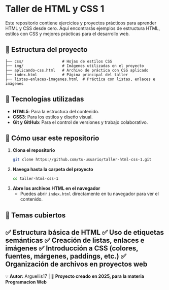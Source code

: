 # Taller de HTML y CSS 1

Este repositorio contiene ejercicios y proyectos prácticos para aprender HTML y CSS desde cero. Aquí encontrarás ejemplos de estructura HTML, estilos con CSS y mejores prácticas para el desarrollo web.

## 📂 Estructura del proyecto

```
├── css/                 # Hojas de estilos CSS
├── img/                 # Imágenes utilizadas en el proyecto
├── aplicando-css.html   # Archivo de práctica con CSS aplicado
├── index.html           # Página principal del taller
├── listas-enlaces-imagenes.html  # Práctica con listas, enlaces e imágenes
```

## 🚀 Tecnologías utilizadas
- **HTML5**: Para la estructura del contenido.
- **CSS3**: Para los estilos y diseño visual.
- **Git y GitHub**: Para el control de versiones y trabajo colaborativo.

## 📌 Cómo usar este repositorio
1. **Clona el repositorio**
   ```sh
   git clone https://github.com/tu-usuario/taller-html-css-1.git
   ```
2. **Navega hasta la carpeta del proyecto**
   ```sh
   cd taller-html-css-1
   ```
3. **Abre los archivos HTML en el navegador**
   - Puedes abrir `index.html` directamente en tu navegador para ver el contenido.

## 📖 Temas cubiertos
✅ Estructura básica de HTML
✅ Uso de etiquetas semánticas
✅ Creación de listas, enlaces e imágenes
✅ Introducción a CSS (colores, fuentes, márgenes, paddings, etc.)
✅ Organización de archivos en proyectos web
---
💡 **Autor:** Arguellis17 | 📅 **Proyecto creado en 2025, para la materia Programacion Web**
